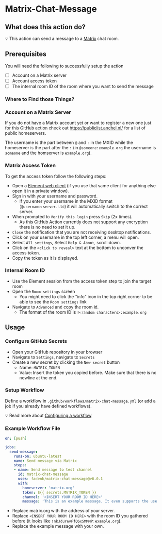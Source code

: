 # Matrix-Chat-Message

## What does this action do?

:bulb: This action can send a message to a [Matrix](https://matrix.org/) chat room.

## Prerequisites
You will need the following to successfully setup the action
- [ ] Account on a Matrix server
- [ ] Account access token
- [ ] The internal room ID of the room where you want to send the message

### Where to Find those Things?

### Account on a Matrix Server
If you do not have a Matrix account yet or want to register a new one just for this GitHub action check out https://publiclist.anchel.nl/ for a list of public homeservers.

The username is the part between `@` and `:` in the MXID while the homeserver is the part after the `:` (in `@someone:example.org` the username is `someone` and the homserver is `example.org`).


### Matrix Access Token
To get the access token follow the following steps:

* Open a [Element web client](https://app.element.io/) (if you use that same client for anything else open it in a private window).
* Sign in with your username and password.
  * If you enter your username in the MXID format (`@username:server.tld`) it will automatically switch to the correct server.
* When prompted to `Verify this login` press `Skip` (2x times).
  * As this GitHub Action currently does not support any encryption there is no need to set it up.
* `Close` the notification that you are not receiving desktop notifications.
* Click on your username in the top left corner, a menu will open.
* Select `All settings`, Select `Help & About`, scroll down.
* Click on the `<click to reveal>` text at the bottom to unconver the access token.
* Copy the token as it is displayed.

### Internal Room ID
* Use the Element session from the access token step to join the target room
* Open the `Room settings` screen
  * You might need to click the "info" icon in the top right corner to be able to see the `Room settings` link
* Navigate to `Advanced` and copy the room id.
  * The format of the room ID is `!<random characters>:example.org`

## Usage

### Configure GitHub Secrets
* Open your GitHub repository in your browser
* Navigate to `Settings`, navigate to `Secrets`
* Create a new secret by clicking the `New secret` button
  * Name: `MATRIX_TOKEN`
  * Value: Insert the token you copied before. Make sure that there is no newline at the end.

### Setup Workflow
Define a workflow in `.github/workflows/matrix-chat-message.yml` (or add a job if you already have defined workflows).

:bulb: Read more about [Configuring a workflow](https://help.github.com/en/articles/configuring-a-workflow).

### Example Workflow File
```yaml
on: [push]

jobs:
  send-message:
    runs-on: ubuntu-latest
    name: Send message via Matrix
    steps:
    - name: Send message to test channel
      id: matrix-chat-message
      uses: fadenb/matrix-chat-message@v0.0.1
      with:
        homeserver: 'matrix.org'
        token: ${{ secrets.MATRIX_TOKEN }}
        channel: '<INSERT YOUR ROOM ID HERE>'
        message: 'This is an example message. It even supports the use of variables like ${{ github.sha }}'
```

* Replace matrix.org with the address of your server.
* Replace `<INSERT YOUR ROOM ID HERE>` with the room ID you gathered before (it looks like `!nkJduYevFfQSxSMMMP:example.org`).
* Replace the example message with your own.

